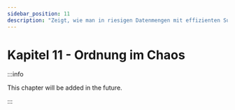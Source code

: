 ```yaml
---
sidebar_position: 11
description: "Zeigt, wie man in riesigen Datenmengen mit effizienten Suchstrategien trotzdem findet, was man sucht."
---
```


# Kapitel 11 - Ordnung im Chaos

:::info

This chapter will be added in the future.

:::

